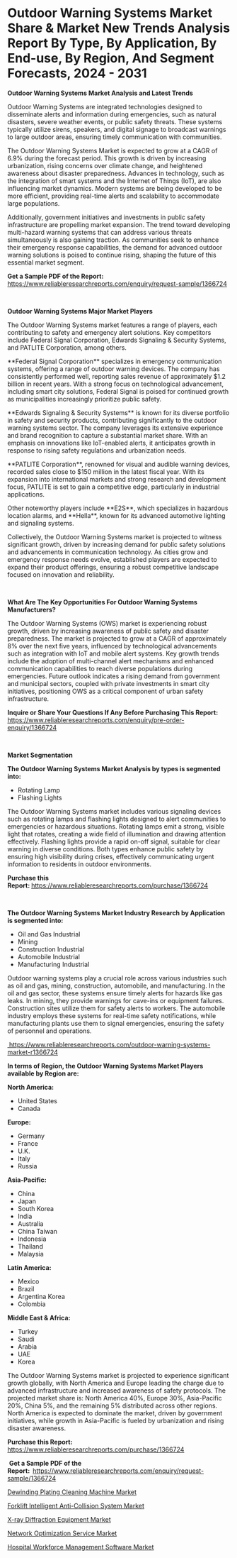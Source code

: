 <p><h1>Outdoor Warning Systems Market Share & Market New Trends Analysis Report By Type, By Application, By End-use, By Region, And Segment Forecasts, 2024 - 2031</h1></p><p><strong>Outdoor Warning Systems Market Analysis and Latest Trends</strong></p>
<p><p>Outdoor Warning Systems are integrated technologies designed to disseminate alerts and information during emergencies, such as natural disasters, severe weather events, or public safety threats. These systems typically utilize sirens, speakers, and digital signage to broadcast warnings to large outdoor areas, ensuring timely communication with communities.</p><p>The Outdoor Warning Systems Market is expected to grow at a CAGR of 6.9% during the forecast period. This growth is driven by increasing urbanization, rising concerns over climate change, and heightened awareness about disaster preparedness. Advances in technology, such as the integration of smart systems and the Internet of Things (IoT), are also influencing market dynamics. Modern systems are being developed to be more efficient, providing real-time alerts and scalability to accommodate large populations.</p><p>Additionally, government initiatives and investments in public safety infrastructure are propelling market expansion. The trend toward developing multi-hazard warning systems that can address various threats simultaneously is also gaining traction. As communities seek to enhance their emergency response capabilities, the demand for advanced outdoor warning solutions is poised to continue rising, shaping the future of this essential market segment.</p></p>
<p><strong>Get a Sample PDF of the Report:&nbsp;</strong> <a href="https://www.reliableresearchreports.com/enquiry/request-sample/1366724?utm_campaign=40&utm_medium=2&utm_source=Github&utm_content=ia&utm_term=06122024&utm_id=outdoor-warning-systems">https://www.reliableresearchreports.com/enquiry/request-sample/1366724</a></p>
<p>&nbsp;</p>
<p><strong>Outdoor Warning Systems Major Market Players</strong></p>
<p><p>The Outdoor Warning Systems market features a range of players, each contributing to safety and emergency alert solutions. Key competitors include Federal Signal Corporation, Edwards Signaling & Security Systems, and PATLITE Corporation, among others. </p><p>**Federal Signal Corporation** specializes in emergency communication systems, offering a range of outdoor warning devices. The company has consistently performed well, reporting sales revenue of approximately $1.2 billion in recent years. With a strong focus on technological advancement, including smart city solutions, Federal Signal is poised for continued growth as municipalities increasingly prioritize public safety.</p><p>**Edwards Signaling & Security Systems** is known for its diverse portfolio in safety and security products, contributing significantly to the outdoor warning systems sector. The company leverages its extensive experience and brand recognition to capture a substantial market share. With an emphasis on innovations like IoT-enabled alerts, it anticipates growth in response to rising safety regulations and urbanization needs.</p><p>**PATLITE Corporation**, renowned for visual and audible warning devices, recorded sales close to $150 million in the latest fiscal year. With its expansion into international markets and strong research and development focus, PATLITE is set to gain a competitive edge, particularly in industrial applications.</p><p>Other noteworthy players include **E2S**, which specializes in hazardous location alarms, and **Hella**, known for its advanced automotive lighting and signaling systems.</p><p>Collectively, the Outdoor Warning Systems market is projected to witness significant growth, driven by increasing demand for public safety solutions and advancements in communication technology. As cities grow and emergency response needs evolve, established players are expected to expand their product offerings, ensuring a robust competitive landscape focused on innovation and reliability.</p></p>
<p>&nbsp;</p>
<p><strong>What Are The Key Opportunities For Outdoor Warning Systems Manufacturers?</strong></p>
<p><p>The Outdoor Warning Systems (OWS) market is experiencing robust growth, driven by increasing awareness of public safety and disaster preparedness. The market is projected to grow at a CAGR of approximately 8% over the next five years, influenced by technological advancements such as integration with IoT and mobile alert systems. Key growth trends include the adoption of multi-channel alert mechanisms and enhanced communication capabilities to reach diverse populations during emergencies. Future outlook indicates a rising demand from government and municipal sectors, coupled with private investments in smart city initiatives, positioning OWS as a critical component of urban safety infrastructure.</p></p>
<p><strong>Inquire or Share Your Questions If Any Before Purchasing This Report:</strong> <a href="https://www.reliableresearchreports.com/enquiry/pre-order-enquiry/1366724?utm_campaign=40&utm_medium=2&utm_source=Github&utm_content=ia&utm_term=06122024&utm_id=outdoor-warning-systems">https://www.reliableresearchreports.com/enquiry/pre-order-enquiry/1366724</a></p>
<p>&nbsp;</p>
<p><strong>Market Segmentation</strong></p>
<p><strong>The Outdoor Warning Systems Market Analysis by types is segmented into:</strong></p>
<p><ul><li>Rotating Lamp</li><li>Flashing Lights</li></ul></p>
<p><p>The Outdoor Warning Systems market includes various signaling devices such as rotating lamps and flashing lights designed to alert communities to emergencies or hazardous situations. Rotating lamps emit a strong, visible light that rotates, creating a wide field of illumination and drawing attention effectively. Flashing lights provide a rapid on-off signal, suitable for clear warning in diverse conditions. Both types enhance public safety by ensuring high visibility during crises, effectively communicating urgent information to residents in outdoor environments.</p></p>
<p><strong>Purchase this Report:&nbsp;</strong><a href="https://www.reliableresearchreports.com/purchase/1366724?utm_campaign=40&utm_medium=2&utm_source=Github&utm_content=ia&utm_term=06122024&utm_id=outdoor-warning-systems">https://www.reliableresearchreports.com/purchase/1366724</a></p>
<p>&nbsp;</p>
<p><strong>The Outdoor Warning Systems Market Industry Research by Application is segmented into:</strong></p>
<p><ul><li>Oil and Gas Industrial</li><li>Mining</li><li>Construction Industrial</li><li>Automobile Industrial</li><li>Manufacturing Industrial</li></ul></p>
<p><p>Outdoor warning systems play a crucial role across various industries such as oil and gas, mining, construction, automobile, and manufacturing. In the oil and gas sector, these systems ensure timely alerts for hazards like gas leaks. In mining, they provide warnings for cave-ins or equipment failures. Construction sites utilize them for safety alerts to workers. The automobile industry employs these systems for real-time safety notifications, while manufacturing plants use them to signal emergencies, ensuring the safety of personnel and operations.</p></p>
<p><a href="https://www.reliableresearchreports.com/outdoor-warning-systems-market-r1366724?utm_campaign=40&utm_medium=2&utm_source=Github&utm_content=ia&utm_term=06122024&utm_id=outdoor-warning-systems">&nbsp;https://www.reliableresearchreports.com/outdoor-warning-systems-market-r1366724</a></p>
<p><strong>In terms of Region, the Outdoor Warning Systems Market Players available by Region are:</strong></p>
<p>
    <p> <strong> North America: </strong>
        <ul>
            <li>United States</li>
            <li>Canada</li>
        </ul>
        </p> 
    <p> <strong> Europe: </strong>
        <ul>
            <li>Germany</li>
            <li>France</li>
            <li>U.K.</li>
            <li>Italy</li>
            <li>Russia</li>
        </ul>
        </p> 
    <p> <strong> Asia-Pacific: </strong>
        <ul>
            <li>China</li>
            <li>Japan</li>
            <li>South Korea</li>
            <li>India</li>
            <li>Australia</li>
            <li>China Taiwan</li>
            <li>Indonesia</li>
            <li>Thailand</li>
            <li>Malaysia</li>
        </ul>
        </p> 
    <p> <strong> Latin America: </strong>
        <ul>
            <li>Mexico</li>
            <li>Brazil</li>
            <li>Argentina Korea</li>
            <li>Colombia</li>
        </ul>
        </p> 
    <p> <strong> Middle East & Africa: </strong>
        <ul>
            <li>Turkey</li>
            <li>Saudi</li>
            <li>Arabia</li>
            <li>UAE</li>
            <li>Korea</li>
        </ul>
    </p>
    </p>
<p><p>The Outdoor Warning Systems market is projected to experience significant growth globally, with North America and Europe leading the charge due to advanced infrastructure and increased awareness of safety protocols. The projected market share is: North America 40%, Europe 30%, Asia-Pacific 20%, China 5%, and the remaining 5% distributed across other regions. North America is expected to dominate the market, driven by government initiatives, while growth in Asia-Pacific is fueled by urbanization and rising disaster awareness.</p></p>
<p><strong>Purchase this Report: </strong><a href="https://www.reliableresearchreports.com/purchase/1366724?utm_campaign=40&utm_medium=2&utm_source=Github&utm_content=ia&utm_term=06122024&utm_id=outdoor-warning-systems">https://www.reliableresearchreports.com/purchase/1366724</a></p>
<p>&nbsp;<strong>Get a Sample PDF of the Report:&nbsp;&nbsp;</strong><a href="https://www.reliableresearchreports.com/enquiry/request-sample/1366724?utm_campaign=40&utm_medium=2&utm_source=Github&utm_content=ia&utm_term=06122024&utm_id=outdoor-warning-systems">https://www.reliableresearchreports.com/enquiry/request-sample/1366724</a></p>
<p><strong></strong></p>
<p><p><a href="https://issuu.com/reportprime-2/docs/dewinding-plating-cleaning-machine-market-size-203?utm_campaign=40&utm_medium=2&utm_source=Github&utm_content=ia&utm_term=06122024&utm_id=outdoor-warning-systems">Dewinding Plating Cleaning Machine Market</a></p><p><a href="https://issuu.com/reportprime-2/docs/forklift-intelligent-anti-collision-system-market-?utm_campaign=40&utm_medium=2&utm_source=Github&utm_content=ia&utm_term=06122024&utm_id=outdoor-warning-systems">Forklift Intelligent Anti-Collision System Market</a></p><p><a href="https://github.com/abbislposival/Market-Research-Report-List-1/blob/main/x-ray-diffraction-equipment-market.md?utm_campaign=40&utm_medium=2&utm_source=Github&utm_content=ia&utm_term=06122024&utm_id=outdoor-warning-systems">X-ray Diffraction Equipment Market</a></p><p><a href="https://www.linkedin.com/pulse/network-optimization-service-market-size-revenue-trend-analysis-5wsqf?utm_campaign=40&utm_medium=2&utm_source=Github&utm_content=ia&utm_term=06122024&utm_id=outdoor-warning-systems">Network Optimization Service Market</a></p><p><a href="https://www.linkedin.com/pulse/hospital-workforce-management-software-market-growth-key-factors-2a5hf?utm_campaign=40&utm_medium=2&utm_source=Github&utm_content=ia&utm_term=06122024&utm_id=outdoor-warning-systems">Hospital Workforce Management Software Market</a></p></p>